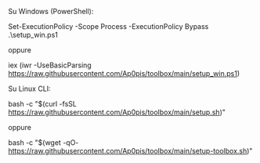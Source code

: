 Su Windows (PowerShell): 

Set-ExecutionPolicy -Scope Process -ExecutionPolicy Bypass
.\setup_win.ps1

oppure

iex (iwr -UseBasicParsing https://raw.githubusercontent.com/Ap0pis/toolbox/main/setup_win.ps1)


Su Linux CLI:

bash -c "$(curl -fsSL https://raw.githubusercontent.com/Ap0pis/toolbox/main/setup.sh)"

oppure

bash -c "$(wget -qO- https://raw.githubusercontent.com/Ap0pis/toolbox/main/setup-toolbox.sh)"


